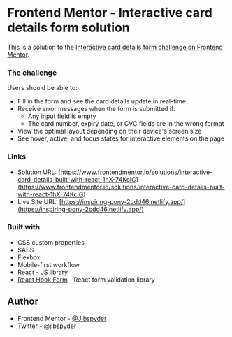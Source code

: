 # Frontend Mentor - Interactive card details form solution

This is a solution to the [Interactive card details form challenge on Frontend Mentor](https://www.frontendmentor.io/challenges/interactive-card-details-form-XpS8cKZDWw). 

### The challenge

Users should be able to:

- Fill in the form and see the card details update in real-time
- Receive error messages when the form is submitted if:
  - Any input field is empty
  - The card number, expiry date, or CVC fields are in the wrong format
- View the optimal layout depending on their device's screen size
- See hover, active, and focus states for interactive elements on the page


### Links

- Solution URL: [https://www.frontendmentor.io/solutions/interactive-card-details-built-with-react-1hX-74KclG](https://www.frontendmentor.io/solutions/interactive-card-details-built-with-react-1hX-74KclG)
- Live Site URL: [https://inspiring-pony-2cdd46.netlify.app/](https://inspiring-pony-2cdd46.netlify.app/)


### Built with

- CSS custom properties
- SASS
- Flexbox
- Mobile-first workflow
- [React](https://reactjs.org/) - JS library
- [React Hook Form](https://react-hook-form.com/) - React form validation library


## Author

- Frontend Mentor - [@Jlbspyder](https://www.frontendmentor.io/profile/Jlbspyder)
- Twitter - [@jlbspyder](https://www.twitter.com/jlbspyder)


